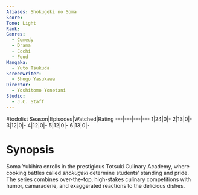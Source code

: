```yaml
---
Aliases: Shokugeki no Soma
Score:
Tone: Light
Rank:
Genres:
  - Comedy
  - Drama
  - Ecchi
  - Food
Mangaka:
  - Yūto Tsukuda
Screenwriter:
  - Shogo Yasukawa
Director:
  - Yoshitomo Yonetani
Studio:
  - J.C. Staff
---
```

#todolist 
Season|Episodes|Watched|Rating
---|---|---|---
1|24|0|-
2|13|0|-
3|12|0|-
4|12|0|-
5|12|0|-
6|13|0|-

# Synopsis
Soma Yukihira enrolls in the prestigious Totsuki Culinary Academy, where cooking battles called _shokugeki_ determine students’ standing and pride. The series combines over-the-top, high-stakes culinary competitions with humor, camaraderie, and exaggerated reactions to the delicious dishes. 
